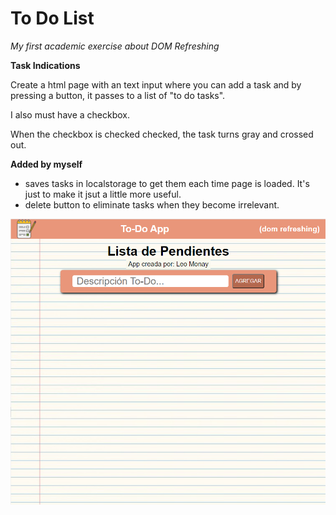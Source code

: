 # To Do List
_My first academic exercise about DOM Refreshing_

**Task Indications**

Create a html page with an text input where you can add a task and by pressing a button, it passes to a list of "to do tasks".

I also must have a checkbox.

When the checkbox is checked checked, the task turns gray and crossed out.

**Added by myself**
- saves tasks in localstorage to get them each time page is loaded. It's just to make it jsut a little more useful.
- delete button to eliminate tasks when they become irrelevant.

![projectThumbnail](https://raw.githubusercontent.com/Leomonay/todolist/main/assets/thumbnail.png)
